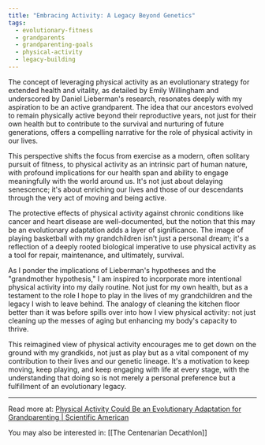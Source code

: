```yaml
---
title: "Embracing Activity: A Legacy Beyond Genetics"
tags:
  - evolutionary-fitness
  - grandparents
  - grandparenting-goals
  - physical-activity
  - legacy-building
---
```

The concept of leveraging physical activity as an evolutionary strategy for extended health and vitality, as detailed by Emily Willingham and underscored by Daniel Lieberman's research, resonates deeply with my aspiration to be an active grandparent. The idea that our ancestors evolved to remain physically active beyond their reproductive years, not just for their own health but to contribute to the survival and nurturing of future generations, offers a compelling narrative for the role of physical activity in our lives.

This perspective shifts the focus from exercise as a modern, often solitary pursuit of fitness, to physical activity as an intrinsic part of human nature, with profound implications for our health span and ability to engage meaningfully with the world around us. It's not just about delaying senescence; it's about enriching our lives and those of our descendants through the very act of moving and being active.

The protective effects of physical activity against chronic conditions like cancer and heart disease are well-documented, but the notion that this may be an evolutionary adaptation adds a layer of significance. The image of playing basketball with my grandchildren isn't just a personal dream; it's a reflection of a deeply rooted biological imperative to use physical activity as a tool for repair, maintenance, and ultimately, survival.

As I ponder the implications of Lieberman's hypotheses and the "grandmother hypothesis," I am inspired to incorporate more intentional physical activity into my daily routine. Not just for my own health, but as a testament to the role I hope to play in the lives of my grandchildren and the legacy I wish to leave behind. The analogy of cleaning the kitchen floor better than it was before spills over into how I view physical activity: not just cleaning up the messes of aging but enhancing my body's capacity to thrive.

This reimagined view of physical activity encourages me to get down on the ground with my grandkids, not just as play but as a vital component of my contribution to their lives and our genetic lineage. It's a motivation to keep moving, keep playing, and keep engaging with life at every stage, with the understanding that doing so is not merely a personal preference but a fulfillment of an evolutionary legacy.

----

Read more at: [Physical Activity Could Be an Evolutionary Adaptation for Grandparenting | Scientific American](https://www.scientificamerican.com/article/physical-activity-could-be-an-evolutionary-adaptation-for-grandparenting/#:~:text=We%20evolved%20to%20live%20past,decades%20after%20we%20stop%20reproducing.)

You may also be interested in: [[The Centenarian Decathlon]]